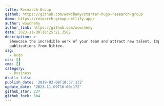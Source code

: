 ```yaml
---
title: Research Group
github: https://github.com/wowchemy/starter-hugo-research-group
demo: https://research-group.netlify.app/
author: wowchemy
author_link: https://github.com/wowchemy
date: 2023-11-30T16:25:21.356Z
description: >-
  Showcase the incredible work of your team and attract new talent. Import
  publications from Bibtex.
ssg:
  - Hugo
css: []
cms: []
category:
  - Business
draft: false
publish_date: '2019-02-08T18:57:13Z'
update_date: '2023-11-09T16:00:17Z'
github_star: 237
github_fork: 304
---
```

